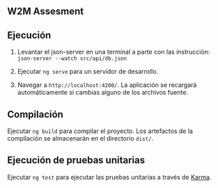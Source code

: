 ## W2M Assesment

## Ejecución

1. Levantar el json-server en una terminal a parte con las instrucción: `json-server --watch src/api/db.json`

2. Ejecutar `ng serve` para un servidor de desarrollo. 

3. Navegar a `http://localhost:4200/`. La aplicación se recargará automáticamente si cambias alguno de los archivos fuente.

## Compilación

Ejecutar `ng build` para compilar el proyecto. Los artefactos de la compilación se almacenarán en el directorio `dist/`.

## Ejecución de pruebas unitarias

Ejecutar `ng test` para ejecutar las pruebas unitarias a través de [Karma](https://karma-runner.github.io).


